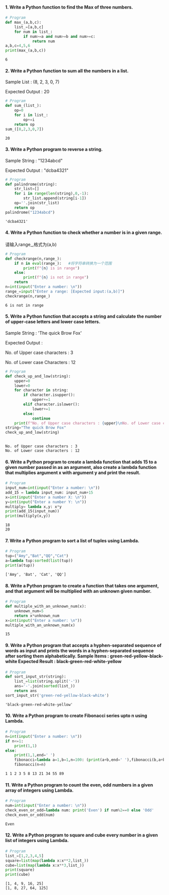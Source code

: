 #### 1. Write a Python function to find the Max of three numbers.


```python
# Program
def max_(a,b,c):
    list_=[a,b,c]
    for num in list_:
        if num>=a and num>=b and num>=c:
            return num
a,b,c=4,5,6
print(max_(a,b,c))
```

    6
    

#### 2. Write a Python function to sum all the numbers in a list.

Sample List : (8, 2, 3, 0, 7)

Expected Output : 20


```python
# Program
def sum_(list_):
    op=0
    for i in list_:
        op+=i
    return op
sum_([8,2,3,0,7])
```




    20



#### 3. Write a Python program to reverse a string.

Sample String : "1234abcd"

Expected Output : "dcba4321"



```python
# Program
def palindrome(string):
    str_list=[]
    for i in range(len(string),0,-1):
        str_list.append(string[i-1])
    op=''.join(str_list)
    return op
palindrome("1234abcd")
```




    'dcba4321'



#### 4. Write a Python function to check whether a number is in a given range.
请输入range_,格式为(a,b)


```python
# Program
def checkrange(n,range_):
    if n in eval(range_):   #将字符串转换为一个范围
        print(f"{n} is in range")
    else:
        print(f"{n} is not in range")
    return
n=int(input("Enter a number: \n"))
range_=input("Enter a range: [Expected input:(a,b)]")
checkrange(n,range_)
```

    6 is not in range
    

#### 5. Write a Python function that accepts a string and calculate the number of upper-case letters and lower case letters.

Sample String : 'The quick Brow Fox'

Expected Output :

No. of Upper case characters : 3

No. of Lower case Characters : 12



```python
# Program
def check_up_and_low(string):
    upper=0
    lower=0
    for character in string:
        if character.isupper():
            upper+=1
        elif character.islower():
            lower+=1
        else:
            continue
    print(f"No. of Upper case characters : {upper}\nNo. of Lower case characters : {lower}")
string="The quick Brow Fox"
check_up_and_low(string)
            
```

    No. of Upper case characters : 3
    No. of Lower case characters : 12
    

#### 6. Write a Python program to create a lambda function that adds 15 to a given number passed in as an argument, also create a lambda function that multiplies argument x with argument y and print the result.



```python
# Program
input_num=int(input("Enter a number: \n"))
add_15 = lambda input_num: input_num+15
x=int(input("Enter a number X: \n"))
y=int(input("Enter a number Y: \n"))
multiply= lambda x,y: x*y
print(add_15(input_num))
print(multiply(x,y))
```

    18
    20
    

#### 7. Write a Python program to sort a list of tuples using Lambda.


```python
# Program
tup=("Amy","Bat","QQ","Cat")
a=lambda tup:sorted(list(tup))
print(a(tup))
```

    ['Amy', 'Bat', 'Cat', 'QQ']
    

#### 8. Write a Python program to create a function that takes one argument, and that argument will be multiplied with an unknown given number.


```python
# Program
def multiple_with_an_unknown_num(x):
    unknown_num=5
    return x*unknown_num
x=int(input("Enter a number: \n"))
multiple_with_an_unknown_num(x)
```




    15



#### 9. Write a Python program that accepts a hyphen-separated sequence of words as input and prints the words in a hyphen-separated sequence after sorting them alphabetically. Sample Items : green-red-yellow-black-white Expected Result : black-green-red-white-yellow 


```python
# Program
def sort_input_str(string):
    list_=list(string.split('-'))
    ans='-'.join(sorted(list_))
    return ans
sort_input_str('green-red-yellow-black-white')
```




    'black-green-red-white-yellow'



#### 10. Write a Python program to create Fibonacci series upto n using Lambda. 


```python
# Program
n=int(input("Enter a number: \n"))
if n<=1:
    print(1,1)
else:
    print(1,1,end=' ')
    fibonacci=lambda a=1,b=1,n=100: (print(a+b,end=' '),fibonacci(b,a+b,n)) if a+b<=n else print("\n")
    fibonacci(n=n)
```

    1 1 2 3 5 8 13 21 34 55 89 
    
    

#### 11. Write a Python program to count the even, odd numbers in a given array of integers using Lambda. 


```python
# Program
num=int(input("Enter a number: \n"))
check_even_or_odd=lambda num: print('Even') if num%2==0 else 'Odd'
check_even_or_odd(num)
```

    Even
    

#### 12. Write a Python program to square and cube every number in a given list of integers using Lambda.


```python
# Program
list_=[1,2,3,4,5]
square=list(map(lambda x:x**2,list_))
cube=list(map(lambda x:x**3,list_))
print(square)
print(cube)
```

    [1, 4, 9, 16, 25]
    [1, 8, 27, 64, 125]
    
